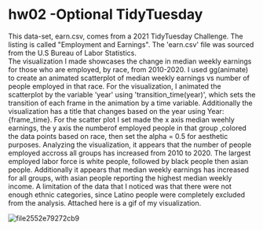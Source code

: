 # hw02 -Optional TidyTuesday
This data-set, earn.csv, comes from a 2021 TidyTuesday Challenge. The listing is called "Employment and Earnings". The 'earn.csv' file was sourced from the U.S Bureau of Labor Statistics.  
The visualization I made showcases the change in median weekly earnings for those who are employed, by race, from 2010-2020. I used gg(animate) to create an animated scatterplot of median weekly earnings vs number of people employed in that race. For the visualization, I animated the scatterplot by the variable 'year' using 'transition_time(year)', which sets the transition of each frame in the animation by a time variable. Additionally the visualization has a title that changes based on the year using Year:{frame_time}. For the scatter plot I set made the x axis median weehly earnings, the y axis the numberof employed people in that group ,colored the data points based on race, then set the alpha = 0.5 for aesthetic purposes.
Analyzing the visualization, it appears that the number of people employed accross all groups has increased from 2010 to 2020. The largest employed labor force is white people, followed by black people then asian people. Additionally it appears that median weekly earnings has increased for all groups, with asian people reporting the highest median weekly income. A limitation of the data that I noticed was that there were not enough ethnic categories, since Latino people were completely excluded from the analysis. Attached here is a gif of my visualization.

![file2552e79272cb9](https://user-images.githubusercontent.com/105371806/174152607-ad1c02a6-b056-4a6f-8bc7-d263646aee5d.gif)
